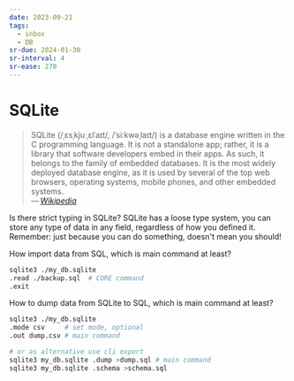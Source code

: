 ```yaml
---
date: 2023-09-21
tags:
  - inbox
  - DB
sr-due: 2024-01-30
sr-interval: 4
sr-ease: 270
---
```


# SQLite

> SQLite (/ˌɛsˌkjuːˌɛlˈaɪt/, /ˈsiːkwəˌlaɪt/) is a database engine written in the
> C programming language. It is not a standalone app; rather, it is a library
> that software developers embed in their apps. As such, it belongs to the
> family of embedded databases. It is the most widely deployed database engine,
> as it is used by several of the top web browsers, operating systems, mobile
> phones, and other embedded systems.\
> — <cite>[Wikipedia](https://en.wikipedia.org/wiki/SQLite)</cite>


Is there strict typing in SQLite?
&#10;
SQLite has a loose type system, you can store any type of data in any field,
regardless of how you defined it. Remember: just because you can do something,
doesn't mean you should! <!--SR:!2024-09-14,3,270-->

How import data from SQL, which is main command at least?
&#10;
```bash
sqlite3 ./my_db.sqlite
.read ./backup.sql  # CORE command
.exit
```

How to dump data from SQLite to SQL, which is main command at least?
&#10;
```bash
sqlite3 ./my_db.sqlite
.mode csv     # set mode, optional
.out dump.csv # main command

# or as alternative use cli export
sqlite3 my_db.sqlite .dump >dump.sql # main command
sqlite3 my_db.sqlite .schema >schema.sql
```
